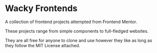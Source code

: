 # Wacky Frontends

A collection of frontend projects attempted from Frontend Mentor.

These projects range from simple components to full-fledged websites.

They are all free for anyone to clone and use however they like as long as they follow the MIT License attached.
